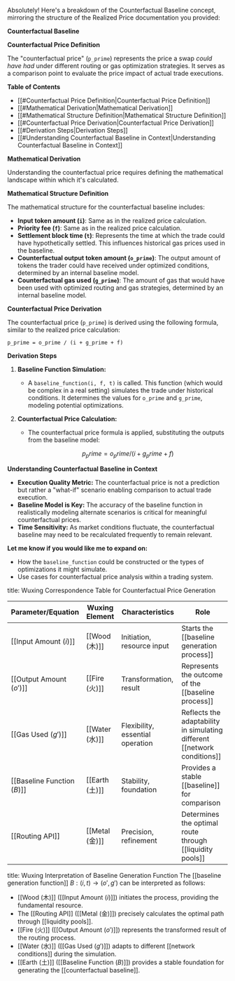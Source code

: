 Absolutely!  Here's a breakdown of the Counterfactual Baseline concept, mirroring the structure of the Realized Price documentation you provided:

**Counterfactual Baseline**

**Counterfactual Price Definition**

The "counterfactual price" (`p_prime`) represents the price a swap *could have had* under different routing or gas optimization strategies. It serves as a comparison point to evaluate the price impact of actual trade executions.

**Table of Contents**

* [[#Counterfactual Price Definition|Counterfactual Price Definition]]
* [[#Mathematical Derivation|Mathematical Derivation]]
* [[#Mathematical Structure Definition|Mathematical Structure Definition]]
* [[#Counterfactual Price Derivation|Counterfactual Price Derivation]]
* [[#Derivation Steps|Derivation Steps]]
* [[#Understanding Counterfactual Baseline in Context|Understanding Counterfactual Baseline in Context]]

**Mathematical Derivation**

Understanding the counterfactual price requires defining the mathematical landscape within which it's calculated.

**Mathematical Structure Definition**

The mathematical structure for the counterfactual baseline includes:

* **Input token amount (`i`)**: Same as in the realized price calculation.
* **Priority fee (`f`)**:  Same as in the realized price calculation.
* **Settlement block time (`t`)**: Represents the time at which the trade could have hypothetically settled. This influences historical gas prices used in the baseline.
* **Counterfactual output token amount (`o_prime`)**: The output amount of tokens the trader could have received under optimized conditions, determined by an internal baseline model.
* **Counterfactual gas used (`g_prime`)**: The amount of gas that would have been used with optimized routing and gas strategies, determined by an internal baseline model.

**Counterfactual Price Derivation**

The counterfactual price (`p_prime`) is derived using the following formula, similar to the realized price calculation:

```
p_prime = o_prime / (i + g_prime + f)
```

**Derivation Steps**

1. **Baseline Function Simulation:**
   * A `baseline_function(i, f, t)` is called. This function (which would be complex in a real setting) simulates the trade under historical conditions. It determines the values for `o_prime` and `g_prime`, modeling potential optimizations.

2. **Counterfactual Price Calculation:**
   * The counterfactual price formula is applied, substituting the outputs from the baseline model:
     ```math
      p_prime = o_prime / (i + g_prime + f) 
      ```

**Understanding Counterfactual Baseline in Context**

* **Execution Quality Metric:**  The counterfactual price is not a prediction but rather a "what-if" scenario enabling comparison to actual trade execution.
* **Baseline Model is Key:** The accuracy of the baseline function in realistically modeling alternate scenarios is critical for meaningful counterfactual prices.
* **Time Sensitivity:** As market conditions fluctuate, the counterfactual baseline may need to be recalculated frequently to remain relevant.

**Let me know if you would like me to expand on:**

* How the `baseline_function` could be constructed or the types of optimizations it might simulate.
* Use cases for counterfactual price analysis within a trading system. 

title: Wuxing Correspondence Table for Counterfactual Price Generation

| Parameter/Equation | Wuxing Element | Characteristics | Role |
| --- | --- | --- | --- |
| [[Input Amount ($i$)]] | [[Wood (木)]] | Initiation, resource input | Starts the [[baseline generation process]] |
| [[Output Amount ($o'$)]] | [[Fire (火)]] | Transformation, result | Represents the outcome of the [[baseline process]] |
| [[Gas Used ($g'$)]] | [[Water (水)]] | Flexibility, essential operation | Reflects the adaptability in simulating different [[network conditions]] |
| [[Baseline Function ($B$)]] | [[Earth (土)]] | Stability, foundation | Provides a stable [[baseline]] for comparison |
| [[Routing API]] | [[Metal (金)]] | Precision, refinement | Determines the optimal route through [[liquidity pools]] |

title: Wuxing Interpretation of Baseline Generation Function
The [[baseline generation function]] $B: (i, t) \rightarrow (o', g')$ can be interpreted as follows:

- [[Wood (木)]] ([[Input Amount ($i$)]]) initiates the process, providing the fundamental resource.
- The [[Routing API]] ([[Metal (金)]]) precisely calculates the optimal path through [[liquidity pools]].
- [[Fire (火)]] ([[Output Amount ($o'$)]]) represents the transformed result of the routing process.
- [[Water (水)]] ([[Gas Used ($g'$)]]) adapts to different [[network conditions]] during the simulation.
- [[Earth (土)]] ([[Baseline Function ($B$)]]) provides a stable foundation for generating the [[counterfactual baseline]].
